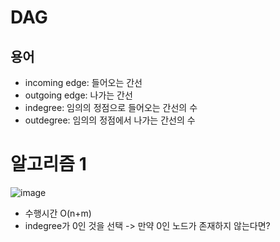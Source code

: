 # DAG

## 용어
* incoming edge: 들어오는 간선
* outgoing edge: 나가는 간선
* indegree: 임의의 정점으로 들어오는 간선의 수
* outdegree: 임의의 정점에서 나가는 간선의 수

# 알고리즘 1
![image](https://user-images.githubusercontent.com/84948636/159153357-c4e67ce2-0d6b-4c7a-b410-455cc889d539.png)
* 수행시간 O(n+m)
* indegree가 0인 것을 선택 -> 만약 0인 노드가 존재하지 않는다면?
